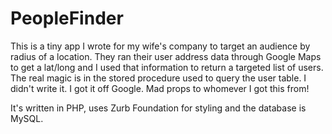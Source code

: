 # PeopleFinder

This is a tiny app I wrote for my wife's company to target an audience by radius of a location. They ran their user address data through Google Maps to get a lat/long and I used that information to return a targeted list of users. The real magic is in the stored procedure used to query the user table. I didn't write it. I got it off Google. Mad props to whomever I got this from!

It's written in PHP, uses Zurb Foundation for styling and the database is MySQL.
